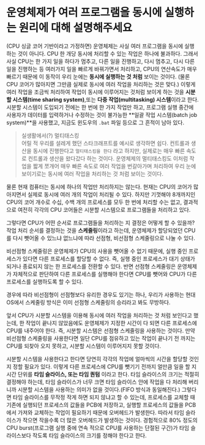 # 운영체제가 여러 프로그램을 동시에 실행하는 원리에 대해 설명해주세요

(CPU 싱글 코어 기반이라고 가정하면) 운영체제는 사실 여러 프로그램을 동시에 실행하는 것이 아니다. CPU 한 개당 동시에 처리할 수 있는 작업은 하나에 불과하다. 그래서 사실 CPU는 한 가지 일을 하다가 멈추고, 다른 일을 진행하고, 다시 멈추고, 다시 다른 일을 진행하는 등 여러가지 일을 빠르게 바꿔가면서 처리하고, CPU의 연산속도가 매우 빠르기 때문에 이 동작이 우리 눈에는 **동시에 실행하는 것 처럼** 보이는 것이다. (물론 CPU 코어가 많아지면 그만큼 실제로 동시에 여러 작업을 처리하는 것은 맞다.) 이렇게 여러 작업을 조금씩 처리하여 작업이 동시에 이루어지는 것처럼 보이게 하는 것을 **시분할 시스템(time sharing system)**,또는 **다중 작업(multitasking) 시스템**이라고 한다. 시분할 시스템이 도입되기 전에는 한 번에 한 가지 작업만 하고, 프로그램 실행 중간에 사용자가 데이터를 입력하거나 수정하는 것이 불가능한 **일괄 작업 시스템(batch job system)**을 사용했고, 지금도 윈도우의 `.bat` 파일 등으로 그 흔적이 남아 있다.

> 실생활에서(?) 멀티태스킹  
> 어릴 적 우리를 설레게 했던 스타크래프트를 예시로 생각하면 쉽다. 컨트롤과 생산을 동시에 진행한다고 `멀티태스킹을 한다` 라고 하지만, 실제로는 매우 빠른 속도로 컨트롤과 생산을 왔다갔다 하는 것이다. 운영체제의 멀티태스킹도 이처럼 작업을 짧게 쪼개어 매우 빠른 속도로 여러 작업을 번갈아가며 처리하여 우리 눈에 보이기로는 동시에 여러 작업을 처리하는 것 처럼 보이는 것이다.
    
물론 현재 컴퓨터는 동시에 하나의 작업만 처리하지는 않는다. 현재는 CPU의 코어가 많아지면서 실제로 동시에 여러 개의 작업이 처리될 수 있다. 하지만 기껏해야 8개까지인 CPU의 코어 개수로 수십, 수백 개의 프로세스를 모두 한 번에 처리할 수는 없고, 결과적으로 여전히 각각의 CPU 코어들은 시분할 시스템으로 프로그램들을 처리하고 있다.

그렇다면 CPU가 어떤 순서로 프로그램들을 처리하는 지 결정은 어떻게 할 수 있을까? 작업 처리 순서를 결정하는 것을 **스케줄링**이라고 하는데, 운영체제가 할당되었던 CPU를 다시 뺏어올 수 있느냐 없느냐에 따라 선점형, 비선점형 스케줄링으로 나눌 수 있다.

비선점형 스케줄링은 운영체제가 CPU의 사용을 뺏어올 수 없기 때문에, 실행 중인 프로세스가 있다면 다른 프로세스를 할당할 수 없다. 즉, 실행 중인 프로세스가 대기 상태가 되거나 종료되지 않는 한 프로세스를 전환할 수 있다. 반면 선점형 스케줄링은 운영체제가 자체적으로 판단하여 다른 프로세스를 실행해야 한다면 CPU를 뺏어와 CPU가 다른 프로세스를 실행하도록 할 수 있다.

경우에 따라 비선점형이 선점형보다 유리한 경우도 있기는 하나, 우리가 사용하는 현대 OS에서 스케줄링 방식은 이미 선점형 스케줄링의 승리라고 봐도 무방하다.

앞서 CPU가 시분할 시스템을 이용해 동시에 여러 작업을 처리하는 것 처럼 보인다고 했는데, 한 작업이 끝나지 않았음에도 운영체제가 지정한 시간이 다 되면 다른 프로세스에 CPU를 내주어야 한다. 즉, 시분할 시스템은 선점형 스케줄링을 사용하는 것이다. 만약 비선점형 스케줄링을 사용한다면 일단 CPU를 점유하고 있는 작업이 끝나기 전 까지는 CPU를 되찾아 오지 못하고, 시분할 시스템이 이루어지지 못할 것이다.

시분할 시스템을 사용한다고 한다면 당연히 각각의 작업에 얼마씩의 시간을 할당할 것인지 정할 필요가 있다. 이렇게 다른 프로세스에 CPU를 뺏기기 전까지 얼만큼 일을 할 지 시간 단위를 **타임 슬라이스, 또는 타임 퀀텀** 이라고 한다. 타임 슬라이스의 크기는 적절히 결정해야 하는데, 타임 슬라이스가 너무 크면 타임 슬라이스 안에 작업을 다 처리해 버리니까 시분할 시스템을 사용하는 의미가 없을 것이다.(FIFO 방식과 동일해진다.) 그렇다면 타임 슬라이스를 무작정 작게 하면 되지 않냐고 할 수 있는데, 프로세스를 교체할 때 기존에 실행되던 프로세스의 값들을 PCB에 저장하고, 실행할 프로세스의 값들을 PCB에서 가져와 교체하는 작업이 필요하기 때문에 오버헤드가 발생한다. 따라서 타임 슬라이스가 작으면 작을수록 더 많은 오버헤드가 발생하는 것이다. 경험적으로 80% 정도의 CPU burst(프로그램 실행 중에 연속 적으로 CPU를 사용하는 단절된 구간)가 타임 슬라이스보다 작도록 타임 슬라이스의 크기를 정해야 한다고 한다.
